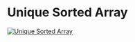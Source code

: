 # Unique Sorted Array

[![Unique Sorted Array](https://travis-ci.org/i-katas/prime-factors.svg)](https://travis-ci.org/i-katas/uniq-sorted-array)

